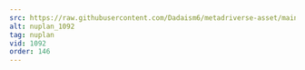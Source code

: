 ```yaml
---
src: https://raw.githubusercontent.com/Dadaism6/metadriverse-asset/main/script-nuplan-output-newcompressed/nuplan_1092.mp4
alt: nuplan_1092
tag: nuplan
vid: 1092
order: 146
---
```

